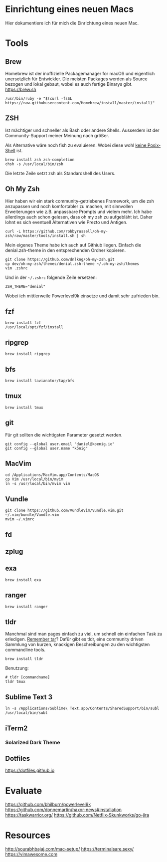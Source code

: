 # Einrichtung eines neuen Macs
Hier dokumentiere ich für mich die Einrichtung eines neuen Mac. 

# Tools
## Brew
Homebrew ist der inoffizielle Packagemanager for macOS und eigentlich unersetzlich für Entwickler. Die meisten Packages werden als Source bezogen und lokal gebaut, wobei es auch fertige Binarys gibt.
<https://brew.sh>
```
/usr/bin/ruby -e "$(curl -fsSL https://raw.githubusercontent.com/Homebrew/install/master/install)"
```

## ZSH
Ist mächtiger und schneller als Bash oder andere Shells. Ausserdem ist der Community-Support meiner Meinung nach größer.

Als Alternative wäre noch fish zu evaluieren. Wobei diese wohl [keine Posix-Shell](https://stackoverflow.com/questions/48732986/) ist.
```
brew install zsh zsh-completion
chsh -s /usr/local/bin/zsh
```
Die letzte Zeile setzt zsh als Standardshell des Users.

## Oh My Zsh
Hier haben wir ein stark community-getriebenes Framework, um die zsh anzupassen und noch komfortabler zu machen, mit sinnvollen Erweiterungen wie z.B. anpassbare Prompts und vielem mehr. Ich habe allerdings auch schon gelesen, dass oh my zsh zu aufgebläht ist. Daher lohnt es sich eventuell Alternativen wie Prezto und Antigen.
```
curl -L https://github.com/robbyrussell/oh-my-zsh/raw/master/tools/install.sh | sh
```
Mein eigenes Theme habe ich auch auf Githiub liegen. Einfach die denial.zsh-theme in den entsprechenden Ordner kopieren.
```
git clone https://github.com/dnlkng/oh-my-zsh.git
cp dev/oh-my-zsh/themes/denial.zsh-theme ~/.oh-my-zsh/themes
vim .zshrc
```
Und in der `~/.zshrc` folgende Zeile ersetzen:
```
ZSH_THEME="denial"
```
Wobei ich mittlerweile Powerlevel9k einsetze und damit sehr zufrieden bin.

## fzf
```
brew install fzf
/usr/local/opt/fzf/install
```
## ripgrep
```
brew install ripgrep
```


## bfs
```
brew install tavianator/tap/bfs
```

## tmux
```
brew install tmux
```

## git
Für git sollten die wichtigsten Parameter gesetzt werden.
```
git config --global user.email "daniel@koenig.io"
git config --global user.name "könig"
```

## MacVim
```
cd /Applications/MacVim.app/Contents/MacOS
cp Vim /usr/local/bin/mvim
ln -s /usr/local/bin/mvim vim
```

## Vundle
```
git clone https://github.com/VundleVim/Vundle.vim.git ~/.vim/bundle/Vundle.vim
mvim ~/.vimrc
```

## fd
## zplug
## exa
```
brew install exa
```
## ranger
```
brew install ranger
```
## tldr
Manchmal sind man pages einfach zu viel, um schnell ein einfachen Task zu erledigen. [Remember tar](https://xkcd.com/1168/)? Dafür gibt es tldr, eine community driven Sammlung von kurzen, knackigen Beschreibungen zu den wichtigsten commandline tools.
```
brew install tldr
```
Benutzung:
```
# tldr [commandname]
tldr tmux
```

## Sublime Text 3
```
ln -s /Applications/Sublime\ Text.app/Contents/SharedSupport/bin/subl /usr/local/bin/subl
```

## iTerm2
### Solarized Dark Theme

## Dotfiles
<https://dotfiles.github.io>

# Evaluate
<https://github.com/bhilburn/powerlevel9k>
<https://github.com/donnemartin/haxor-news#installation>
<https://taskwarrior.org/>
<https://github.com/Netflix-Skunkworks/go-jira>

# Resources
<http://sourabhbajaj.com/mac-setup/>
<https://terminalsare.sexy/>
<https://vimawesome.com>

